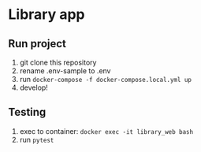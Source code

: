 # Library app

## Run project
1) git clone this repository
2) rename .env-sample to .env
3) run `docker-compose -f docker-compose.local.yml up`
4) develop!

## Testing
1) exec to container: `docker exec -it library_web bash`
2) run `pytest`